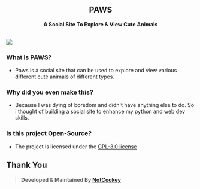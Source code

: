 <h2 align="center">PAWS</h2>
<p align="center"><b>A Social Site To Explore & View Cute Animals</b></p>
<br>
<kbd><img src="https://media.discordapp.net/attachments/969592495153492071/975845789848993842/unknown.png"></kbd>

### What is PAWS?
- Paws is a social site that can be used to explore and view various different cute animals of different types.
### Why did you even make this?
- Because I was dying of boredom and didn't have anything else to do. So i thought of building a social site to enhance my python and web dev skills.
### Is this project Open-Source?
- The project is licensed under the [GPL-3.0 license](https://github.com/NotCookey/Paws/blob/main/LICENSE)

## Thank You
> **Developed & Maintained By [NotCookey](https://github.com/NotCookey)**
